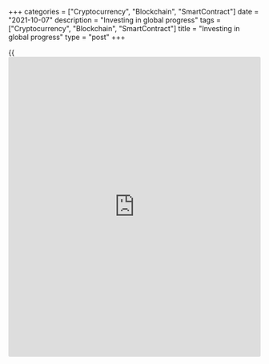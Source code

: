 +++
categories = ["Cryptocurrency", "Blockchain", "SmartContract"]
date = "2021-10-07"
description = "Investing in global progress"
tags = ["Cryptocurrency", "Blockchain", "SmartContract"]
title = "Investing in global progress"
type = "post"
+++

{{<iframe id="large-banner" src="https://www.bounty.group/#slide=18.0" width="100%" height="600" scrolling="no" style="border: 0px solid rgb(216, 221, 230); border-radius: 3px;">}}

## The road has been bumpy

In recent years, some economies have focused on managing immediate
crises at the expense of making longer-term adjustments that will raise
productivity and standards of living.

For instance, to get through short-term challenges, many emerging-market
economies have relied on strategies such as controlling capital and
intervening in foreign exchange markets.

These policies are important tools for coping with urgent economic
crises. But using these tools without an exit strategy works against the
long-term global goal of achieving an open system that supports a smooth
adjustment to shocks.

The international monetary and financial system could also come under
more pressure as advanced economies emerge from the pandemic more
quickly than others and begin removing monetary stimulus.